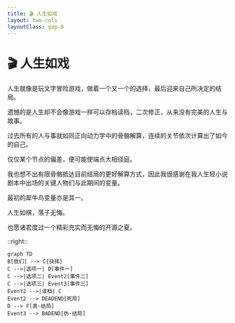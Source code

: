 ```yaml
---
title: 🎬 人生如戏
layout: two-cols
layoutClass: gap-8
---
```


# 🎬 人生如戏

人生就像是玩文字冒险游戏，做着一个又一个的选择，最后迎来自己所决定的结局。

遗憾的是人生却不会像游戏一样可以存档读档，二次修正，从来没有完美的人生与故事。

过去所有的人与事就如同正向动力学中的骨骼解算，连续的关节依次计算出了如今的自己。

仅仅某个节点的偏差，便可能使端点大相径庭。

我也想不出有限骨骼抵达目前结局的更好解算方式，因此我很感谢在我人生轻小说剧本中出场的关键人物们与此期间的变量。

最初的犀牛鸟变量亦是其一。

人生如棋，落子无悔。

也愿诸君度过一个精彩充实而无悔的开源之夏。

::right::

<div class="flex items-center justify-center h-full">

```mermaid {theme: 'neutral', scale: 0.8}
graph TD
B[我们] --> C{抉择}
C -->|选项一| D[事件一]
C -->|选项二| Event2[事件二]
C -->|选项三| Event3[事件三]
Event2 -->|读档| C
Event2 --> DEADEND[死局]
D --> F[真·结局]
Event3 --> BADEND[伪·结局]
```

</div>
